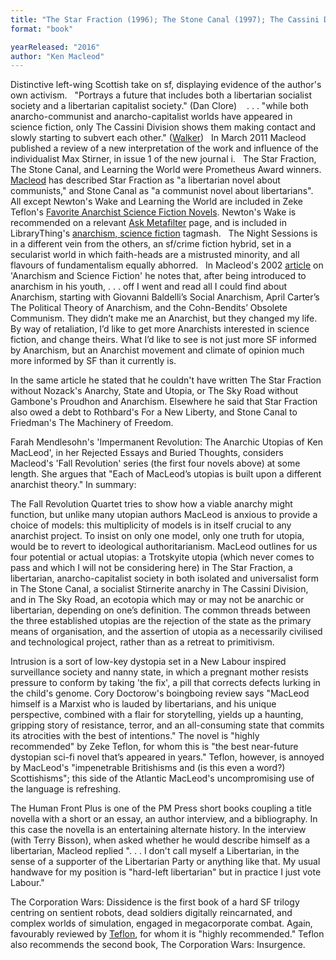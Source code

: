 ```yaml
---
title: "The Star Fraction (1996); The Stone Canal (1997); The Cassini Division (1999); The Sky Road (1999); Cosmonaut Keep (2000); Dark Light (2001);  Newton's Wake (2004);  Learning the World (2005); The Night Sessions (2008); Intrusion (2012); The Human Front Plus (2013); The Corporation Wars: Dissidence"; The Corporation Wars: Insurgence (2016)"
format: "book"

yearReleased: "2016"
author: "Ken Macleod"
---
```


Distinctive left-wing Scottish take on sf, displaying evidence of the author's own activism.
 
"Portrays a future that includes both a libertarian socialist society and a libertarian capitalist society." (Dan Clore)
  
. . . "while both anarcho-communist and  anarcho-capitalist worlds have appeared in science fiction, only The Cassini  Division shows them making contact and slowly starting to subvert each  other." (<a href="http://reason.com/archives/2000/11/01/anarchies-states-and-utopias">Walker</a>)
 
In March 2011 Macleod published a review of a new interpretation of the work and  influence of the individualist Max Stirner, in issue 1 of the new journal  i.
 
The Star Fraction, The Stone Canal, and Learning the World were Prometheus  Award winners. <a href="http://libertarian.co.uk/lapubs/persp/persp010.pdf"> Macleod</a> has described Star Fraction as "a libertarian novel about  communists," and Stone Canal as "a communist novel about libertarians".
 
All except Newton's Wake  and Learning the World are  included in Zeke Teflon's <a href="http://seesharppress.wordpress.com/2013/10/24/anarchist-science-fiction-favorite-novels/"> Favorite Anarchist Science Fiction Novels</a>. Newton's Wake is  recommended on a relevant <a href="http://ask.metafilter.com/256904/No-More-Culture-Books-left-what-other-SF-is-like-Iain-Banks"> Ask Metafilter</a> page, and is included in LibraryThing's <a href="http://www.librarything.com/tag/anarchism,+science+fiction">anarchism,  science fiction</a> tagmash.
 
The Night Sessions is in a different  vein from the others, an sf/crime fiction hybrid, set in a secularist world in  which faith-heads are a mistrusted minority, and all flavours of fundamentalism  equally abhorred.
 
In Macleod's 2002 <a href="http://media.wix.com/ugd/f0c74f_a5e27cce5f504aaea74c0c7f38946ff6.pdf"> article</a> on 'Anarchism and Science Fiction' he notes that, after being  introduced to anarchism in his youth, . . . off I went and read all I could find about Anarchism, starting with Giovanni Baldelli’s Social Anarchism, April Carter’s The Political Theory of Anarchism, and the Cohn-Bendits’ Obsolete Communism. They didn’t make me an Anarchist, but they changed my life. By way of retaliation, I’d like to get more Anarchists interested in science fiction, and change theirs.
What I’d like to see is not just more SF informed by Anarchism, but an Anarchist movement and climate of opinion much more informed by SF than it currently is.

In the same article he stated that he couldn't have written The Star Fraction without Nozack's Anarchy, State and Utopia, or The Sky Road without Gambone's Proudhon and Anarchism. Elsewhere he said that Star Fraction also owed a debt to Rothbard's For a New Liberty, and Stone Canal to Friedman's The Machinery of Freedom.

Farah Mendlesohn's 'Impermanent Revolution: The Anarchic Utopias of Ken MacLeod', in her Rejected Essays and Buried Thoughts, considers Macleod's 'Fall Revolution' series (the first four novels above) at some length. She argues that "Each of MacLeod’s utopias is built upon a different anarchist theory." In summary:

The Fall Revolution Quartet tries to show how a viable anarchy might function, but unlike many utopian authors MacLeod is anxious to provide a choice of models: this multiplicity of models is in itself crucial to any anarchist project. To insist on only one model, only one truth for utopia, would be to revert to ideological authoritarianism. MacLeod outlines for us four potential or actual utopias: a Trotskyite utopia (which never comes to pass and which I will not be considering here) in The Star Fraction, a libertarian, anarcho-capitalist society in both isolated and universalist form in The Stone Canal, a socialist Stirnerite anarchy in The Cassini Division, and in The Sky Road, an ecotopia which may or may not be anarchic or libertarian, depending on one’s definition. The common threads between the three established utopias are the rejection of the state as the primary means of organisation, and the assertion of utopia as a necessarily civilised and technological project, rather than as a retreat to primitivism.

Intrusion is a sort of low-key dystopia set in a New Labour inspired surveillance society and nanny state, in which a pregnant mother resists pressure to conform by taking 'the fix', a pill that corrects defects lurking in the child's genome. Cory Doctorow's boingboing review says "MacLeod himself is a Marxist who is lauded by libertarians, and his unique perspective, combined with a flair for storytelling, yields up a haunting, gripping story of resistance, terror, and an all-consuming state that commits its atrocities with the best of intentions." The novel is "highly recommended" by Zeke Teflon, for whom this is "the best near-future dystopian sci-fi novel that’s appeared in years." Teflon, however, is annoyed by MacLeod's "impenetrable Britishisms and (is this even a word?) Scottishisms"; this side of the Atlantic MacLeod's uncompromising use of the language is refreshing.

The Human Front Plus is one of the PM Press short books coupling a title novella with a short or an essay, an author interview, and a bibliography. In this case the novella is an entertaining alternate history. In the interview (with Terry Bisson), when asked whether he would describe himself as a libertarian, Macleod replied ". . . I don't call myself a Libertarian, in the sense of a supporter of the Libertarian Party or anything like that. My usual handwave for my position is "hard-left libertarian" but in practice I just vote Labour."

The Corporation Wars: Dissidence is the first book of a hard SF trilogy centring on sentient robots, dead soldiers digitally reincarnated, and complex worlds of simulation, engaged in megacorporate combat. Again, favourably reviewed by [Teflon](https://seesharppress.wordpress.com/2016/12/21/the-corporation-wars-dissidence-by-ken-macleod/), for whom it is "highly recommended." Teflon also recommends the second book, The Corporation Wars: Insurgence.
